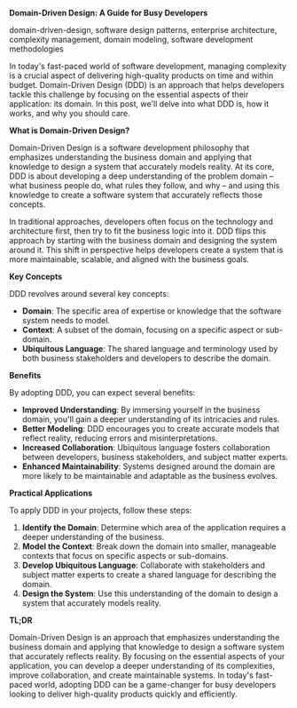 **Domain-Driven Design: A Guide for Busy Developers**

domain-driven-design, software design patterns, enterprise architecture, complexity management, domain modeling, software development methodologies

In today's fast-paced world of software development, managing complexity is a crucial aspect of delivering high-quality products on time and within budget. Domain-Driven Design (DDD) is an approach that helps developers tackle this challenge by focusing on the essential aspects of their application: its domain. In this post, we'll delve into what DDD is, how it works, and why you should care.

**What is Domain-Driven Design?**

Domain-Driven Design is a software development philosophy that emphasizes understanding the business domain and applying that knowledge to design a system that accurately models reality. At its core, DDD is about developing a deep understanding of the problem domain – what business people do, what rules they follow, and why – and using this knowledge to create a software system that accurately reflects those concepts.

In traditional approaches, developers often focus on the technology and architecture first, then try to fit the business logic into it. DDD flips this approach by starting with the business domain and designing the system around it. This shift in perspective helps developers create a system that is more maintainable, scalable, and aligned with the business goals.

**Key Concepts**

DDD revolves around several key concepts:

* **Domain**: The specific area of expertise or knowledge that the software system needs to model.
* **Context**: A subset of the domain, focusing on a specific aspect or sub-domain.
* **Ubiquitous Language**: The shared language and terminology used by both business stakeholders and developers to describe the domain.

**Benefits**

By adopting DDD, you can expect several benefits:

* **Improved Understanding**: By immersing yourself in the business domain, you'll gain a deeper understanding of its intricacies and rules.
* **Better Modeling**: DDD encourages you to create accurate models that reflect reality, reducing errors and misinterpretations.
* **Increased Collaboration**: Ubiquitous language fosters collaboration between developers, business stakeholders, and subject matter experts.
* **Enhanced Maintainability**: Systems designed around the domain are more likely to be maintainable and adaptable as the business evolves.

**Practical Applications**

To apply DDD in your projects, follow these steps:

1. **Identify the Domain**: Determine which area of the application requires a deeper understanding of the business.
2. **Model the Context**: Break down the domain into smaller, manageable contexts that focus on specific aspects or sub-domains.
3. **Develop Ubiquitous Language**: Collaborate with stakeholders and subject matter experts to create a shared language for describing the domain.
4. **Design the System**: Use this understanding of the domain to design a system that accurately models reality.

**TL;DR**

Domain-Driven Design is an approach that emphasizes understanding the business domain and applying that knowledge to design a software system that accurately reflects reality. By focusing on the essential aspects of your application, you can develop a deeper understanding of its complexities, improve collaboration, and create maintainable systems. In today's fast-paced world, adopting DDD can be a game-changer for busy developers looking to deliver high-quality products quickly and efficiently.